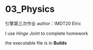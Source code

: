 # 03_Physics
引擎第三次作业
author：IMDT20 Elric

I use *Hinge Joint* to complete homework

the executable file is in **Builds**
